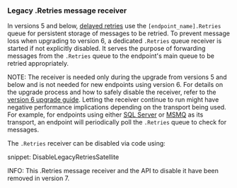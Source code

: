 ### Legacy .Retries message receiver

In versions 5 and below, [delayed retries](/nservicebus/recoverability/#delayed-retries) use the `[endpoint_name].Retries` queue for persistent storage of messages to be retried. To prevent message loss when upgrading to version 6, a dedicated `.Retries` queue receiver is started if not explicitly disabled. It serves the purpose of forwarding messages from the `.Retries` queue to the endpoint's main queue to be retried appropriately.

NOTE: The receiver is needed only during the upgrade from versions 5 and below and is not needed for new endpoints using version 6. For details on the upgrade process and how to safely disable the receiver, refer to the [version 6 upgrade guide](/nservicebus/upgrades/5to6/recoverability.md#legacy-retries-queue). 
Letting the receiver continue to run might have negative performance implications depending on the transport being used. For example, for endpoints using either [SQL Server](/transports/sql/) or [MSMQ](/transports/msmq/) as its transport, an endpoint will periodically poll the `.Retries` queue to check for messages.

The `.Retries` receiver can be disabled via code using:

snippet: DisableLegacyRetriesSatellite

INFO: This .Retries message receiver and the API to disable it have been removed in version 7.
